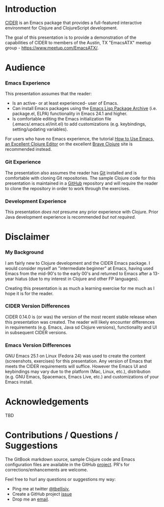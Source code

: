 # Introduction

[CIDER](https://github.com/clojure-emacs/cider) is an Emacs package that provides a full-featured interactive environment for Clojure and ClojureScript development.

The goal of this presentation is to provide a demonstration of the capabilities of CIDER to members of the Austin, TX "EmacsATX" meetup group - https://www.meetup.com/EmacsATX/.

# Audience

### Emacs Experience

This presentation assumes that the reader:

 * Is an active- or at least experienced- user of Emacs.
 * Can install Emacs packages using the [Emacs Lisp Package Archive](https://elpa.gnu.org/) (i.e. package.el, ELPA) functionality in Emacs 24.1 and higher.
 * Is comfortable editing the Emacs initialization file (.emacs/.emacs.el/init.el) to add customizations (e.g. keybindings, setting/updating variables). 
 
For users who have no Emacs experience, the tutorial [How to Use Emacs, an Excellent Clojure Editor](http://www.braveclojure.com/basic-emacs/) on the excellent [Brave Clojure](http://www.braveclojure.com/) site is recommended instead.

### Git Experience

The presentation also assumes the reader has [Git](https://git-scm.com/) installed and is comfortable with cloning Git repositories. The sample Clojure code for this presentation is maintained in a [GitHub](https://github.com/tbellisiv/clojure-emacs-cider-intro) repository and will require the reader to clone the repository in order to work through the exercises.

### Development Experience

This presentation *does not* presume any prior experience with Clojure. Prior Java development experience is recommended *but not required*.

# Disclaimer

### My Background

I am fairly new to Clojure development and the CIDER Emacs package. I would consider myself an "intermediate beginner" at Emacs, having used Emacs from the mid-90's to the early 00's and returned to Emacs after a 13-year hiatus (due to my interest in Clojure and other FP languages).

Creating this presentation is as much a learning exercise for me much as I hope it is for the reader.

### CIDER Version Differences

CIDER 0.14.0 is (or was) the version of the most recent stable release when this presentation was created. The reader will likely encounter differences in requirements (e.g. Emacs, Java sd Clojure versions), functionality and UI in subsequent CIDER versions.

### Emacs Version Differences

GNU Emacs 25.1 on Linux (Fedora 24) was used to create the content (screenshots, exercises) for this presentation. Any version of Emacs that meets the CIDER requirements will suffice. However the Emacs UI and keybindings may vary due to the platform (Mac, Linux, etc.), distribution (e.g. GNU Emacs, Spacemacs, Emacs Live, etc.) and customizations of your Emacs install.



# Acknowledgements

TBD

# Contributions / Questions / Suggestions

The GitBook markdown source, sample Clojure code and Emacs configuration files are available in the GitHub [project](https://github.com/tbellisiv/clojure-emacs-cider-intro). PR's for corrections/enhancements are welcome.

Feel free to hurl any questions or suggestions my way:
* Ping me at twitter [@tbellisiv](https://twitter.com/tbellisiv),
* Create a GitHub project [issue](https://github.com/tbellisiv/clojure-emacs-cider-intro/issues/new)
* Drop me an [email](mailto:tbellisiv@gmail.com).